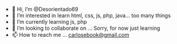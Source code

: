 - 👋 Hi, I’m @Desorientado69
- 👀 I’m interested in learn html, css, js, php, java... too many things
- 🌱 I’m currently learning js, php
- 💞️ I’m looking to collaborate on ... Sorry, for now just learning
- 📫 How to reach me ... carlosebook@gmail.com

<!---
Desorientado69/Desorientado69 is a ✨ special ✨ repository because its `README.md` (this file) appears on your GitHub profile.
You can click the Preview link to take a look at your changes.
--->
